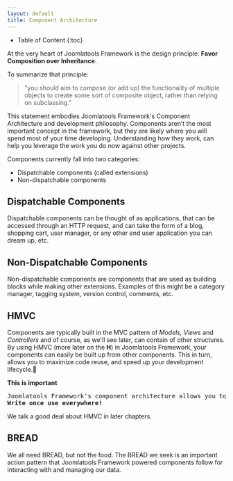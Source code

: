 ```yaml
---
layout: default
title: Component Architecture
---
```


* Table of Content
{:toc}

At the very heart of Joomlatools Framework is the design principle: **Favor Composition over Inheritance**.

To summarize that principle:

> "you should aim to compose (or add up) the functionality of multiple objects to create some
> sort of composite object, rather than relying on subclassing."

This statement embodies Joomlatools Framework's Component Architecture and development philosophy. Components aren’t the most important concept in the framework,
but they are likely where you will spend most of your time developing. Understanding how they work, can help you leverage the work you do now against other projects.

Components currently fall into two categories:

* Dispatchable components (called extensions)
* Non-dispatchable components

## Dispatchable Components

Dispatchable components can be thought of as applications, that can be accessed through an HTTP request, and can take the form of a blog, shopping cart, user manager, or any other end user application you can dream up, etc.

## Non-Dispatchable Components

Non-dispatchable components are components that are used as building blocks while making other extensions. Examples of this might be a category manager, tagging system, version control, comments, etc.

## HMVC

Components are typically built in the MVC pattern of _Models, Views_ and _Controllers_ and of course, as we'll see later, can contain of other structures.
By using HMVC (more later on the **H**) in Joomlatools Framework, your components can easily be built up from other components.  This in turn,
allows you to maximize code reuse, and speed up your development lifecycle.

**This is important**

<pre>Joomlatools Framework's component architecture allows you to use other Components inside Components.
<b>Write once use everywhere!</b></pre>

We talk a good deal about HMVC in later chapters.

## BREAD

We all need BREAD, but not the food.
The BREAD we seek is an important action pattern that Joomlatools Framework powered components follow for interacting with and managing our data.

